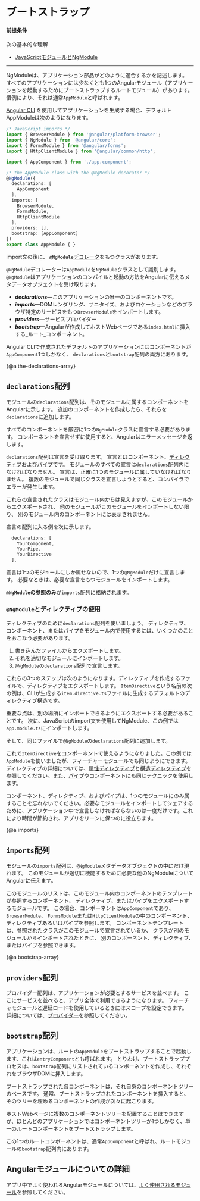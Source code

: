 # ブートストラップ

#### 前提条件

次の基本的な理解
* [JavaScriptモジュールとNgModule](guide/ngmodule-vs-jsmodule)

<hr />

NgModuleは、アプリケーション部品がどのように適合するかを記述します。
すべてのアプリケーションには少なくとも1つのAngularモジュール（アプリケーションを起動するためにブートストラップするルートモジュール）があります。
慣例により、それは通常`AppModule`と呼ばれます。

[Angular CLI](cli) を使用してアプリケーションを生成する場合、デフォルトAppModuleは次のようになります。

```typescript
/* JavaScript imports */
import { BrowserModule } from '@angular/platform-browser';
import { NgModule } from '@angular/core';
import { FormsModule } from '@angular/forms';
import { HttpClientModule } from '@angular/common/http';

import { AppComponent } from './app.component';

/* the AppModule class with the @NgModule decorator */
@NgModule({
  declarations: [
    AppComponent
  ],
  imports: [
    BrowserModule,
    FormsModule,
    HttpClientModule
  ],
  providers: [],
  bootstrap: [AppComponent]
})
export class AppModule { }

```

import文の後に、
**`@NgModule`**[デコレータ](guide/glossary#decorator '"Decorator" の説明')をもつクラスがあります。

`@NgModule`デコレーターは`AppModule`を`NgModule`クラスとして識別します。
`@NgModule`はアプリケーションのコンパイルと起動の方法をAngularに伝えるメタデータオブジェクトを受け取ります。

* **_declarations_**&mdash;このアプリケーションの唯一のコンポーネントです。
* **_imports_**&mdash;DOMレンダリング、サニタイズ、およびロケーションなどのブラウザ特定のサービスをもつ`BrowserModule`をインポートします。
* **_providers_**&mdash;サービスプロバイダー
* **_bootstrap_**&mdash;Angularが作成してホストWebページである`index.html`に挿入する_ルート_コンポーネント。

Angular CLIで作成されたデフォルトのアプリケーションにはコンポーネントが`AppComponent`1つしかなく、
`declarations`と`bootstrap`配列の両方にあります。

{@a the-declarations-array}

## `declarations`配列

モジュールの`declarations`配列は、そのモジュールに属するコンポーネントをAngularに示します。
追加のコンポーネントを作成したら、それらを`declarations`に追加します。

すべてのコンポーネントを厳密に1つの`NgModule`クラスに宣言する必要があります。
コンポーネントを宣言せずに使用すると、Angularはエラーメッセージを返します。

`declarations`配列は宣言を受け取ります。
宣言とはコンポーネント、[ディレクティブ](guide/attribute-directives)および[パイプ](guide/pipes)です。
モジュールのすべての宣言は`declarations`配列内になければなりません。
宣言は、正確に1つのモジュールに属していなければなりません。
複数のモジュールで同じクラスを宣言しようとすると、コンパイラでエラーが発生します。

これらの宣言されたクラスはモジュール内からは見えますが、このモジュールからエクスポートされ、
他のモジュールがこのモジュールをインポートしない限り、
別のモジュール内のコンポーネントには表示されません。

宣言の配列に入る例を次に示します。

```typescript
  declarations: [
    YourComponent,
    YourPipe,
    YourDirective
  ],
```

宣言は1つのモジュールにしか属せないので、1つの`@NgModule`だけに宣言します。
必要なときは、必要な宣言をもつモジュールをインポートします。

**`@NgModule`の参照のみ**が`imports`配列に格納されます。


### `@NgModule`とディレクティブの使用

ディレクティブのために`declarations`配列を使いましょう。
ディレクティブ、コンポーネント、またはパイプをモジュール内で使用するには、いくつかのことをおこなう必要があります。

1. 書き込んだファイルからエクスポートします。
2. それを適切なモジュールにインポートします。
3. `@NgModule`の`declarations`配列で宣言します。


これらの3つのステップは次のようになります。ディレクティブを作成するファイルで、ディレクティブをエクスポートします。
`ItemDirective`という名前の次の例は、CLIが生成する`item.directive.ts`ファイルに生成するデフォルトのディレクティブ構造です。

<code-example path="bootstrapping/src/app/item.directive.ts" region="directive" header="src/app/item.directive.ts"></code-example>

重要な点は、別の場所にインポートできるようにエクスポートする必要があることです。
次に、JavaScriptのimport文を使用してNgModule、この例では`app.module.ts`にインポートします。

<code-example path="bootstrapping/src/app/app.module.ts" region="directive-import" header="src/app/app.module.ts"></code-example>

そして、同じファイルで`@NgModule`の`declarations`配列に追加します。

<code-example path="bootstrapping/src/app/app.module.ts" region="declarations" header="src/app/app.module.ts"></code-example>

これで`ItemDirective`をコンポーネントで使えるようになりました。この例では`AppModule`を使いましたが、フィーチャーモジュールでも同じようにできます。ディレクティブの詳細については、[属性ディレクティブ](guide/attribute-directives)と[構造ディレクティブ](guide/structural-directives)を参照してください。また、[パイプ](guide/pipes)やコンポーネントにも同じテクニックを使用します。

コンポーネント、ディレクティブ、およびパイプは、1つのモジュールにのみ属することを忘れないでください。必要なモジュールをインポートしてシェアするために、アプリケーション中で宣言しなければならないのは一度だけです。これにより時間が節約され、アプリをリーンに保つのに役立ちます。




{@a imports}

## `imports`配列

モジュールの`imports`配列は、`@NgModule`メタデータオブジェクトの中にだけ現れます。
このモジュールが適切に機能するために必要な他のNgModuleについてAngularに伝えます。

このモジュールのリストは、このモジュール内のコンポーネントのテンプレートが参照するコンポーネント、
ディレクティブ、またはパイプをエクスポートするモジュールです。
この場合、コンポーネントは`AppComponent`であり、`BrowserModule`、
`FormsModule`または`HttpClientModule`の中のコンポーネント、ディレクティブあるいはパイプを参照します。
コンポーネントテンプレートは、参照されたクラスがこのモジュールで宣言されているか、
クラスが別のモジュールからインポートされたときに、
別のコンポーネント、ディレクティブ、またはパイプを参照できます。

{@a bootstrap-array}

## `providers`配列

プロバイダー配列は、アプリケーションが必要とするサービスを並べます。
ここにサービスを並べると、アプリ全体で利用できるようになります。
フィーチャモジュールと遅延ロードを使用しているときにはスコープを設定できます。
詳細については、[プロバイダー](guide/providers)を参照してください。

## `bootstrap`配列

アプリケーションは、ルートの`AppModule`をブートストラップすることで起動します、これは`entryComponent`とも呼ばれます。
とりわけ、ブートストラッププロセスは、`bootstrap`配列にリストされているコンポーネントを作成し、それぞれをブラウザDOMに挿入します。

ブートストラップされた各コンポーネントは、それ自身のコンポーネントツリーのベースです。
通常、ブートストラップされたコンポーネントを挿入すると、
そのツリーを埋めるコンポーネントの作成が次々に起こります。

ホストWebページに複数のコンポーネントツリーを配置することはできますが、ほとんどのアプリケーションではコンポーネントツリーが1つしかなく、単一のルートコンポーネントをブートストラップします。

この1つのルートコンポーネントは、通常`AppComponent`と呼ばれ、ルートモジュールの`bootstrap`配列内にあります。



## Angularモジュールについての詳細

アプリ中でよく使われるAngularモジュールについては、[よく使用されるモジュール](guide/frequent-ngmodules)を参照してください。
